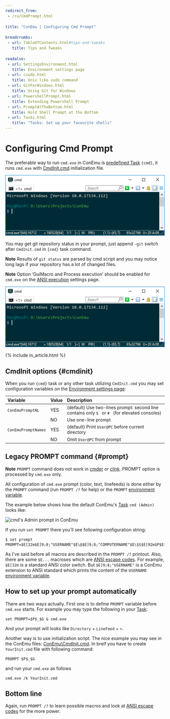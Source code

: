 ```yaml
---
redirect_from:
 - /ru/CmdPrompt.html

title: "ConEmu | Configuring Cmd Prompt"

breadcrumbs:
 - url: TableOfContents.html#tips-and-tweaks
   title: Tips and Tweaks

readalso:
 - url: SettingsEnvironment.html
   title: Environment settings page
 - url: csudo.html
   title: Unix like sudo command
 - url: GitForWindows.html
   title: Using Git for Windows
 - url: PowershellPrompt.html
   title: Extending Powershell Prompt
 - url: PromptAtTheBottom.html
   title: Hold Shell Prompt at the Bottom
 - url: Tasks.html
   title: "Tasks: Set up your favourite shells"
---
```


# Configuring Cmd Prompt

The preferable way to run `cmd.exe` in ConEmu is
[predefined Task](Tasks.html#add-default-tasks) `{cmd}`, it runs `cmd.exe` with
[CmdInit.cmd](https://github.com/Maximus5/ConEmu/blob/master/Release/ConEmu/CmdInit.cmd)
initialization file.

![cmd's prompt in ConEmu](/img/ConEmuCmdPrompt1.png)

You may get git repository status in your prompt, just append
`-git` switch after `CmdInit.cmd` in `{cmd}` task command.

**Note** Results of `git status` are parsed by cmd script and you may
notice long lags if your repository has a lot of changed files.

**Note** Option ‘GuiMacro and Process execution’ should be enabled for `cmd.exe`
on the [ANSI execution](SettingsANSI.html) settings page.

![cmd's prompt with git status in ConEmu](/img/ConEmuCmdPrompt1.png)

{% include in_article.html %}


## CmdInit options  {#cmdinit}

When you run `{cmd}` task or any other task utilizing `CmdInit.cmd`
you may set configuration variables on the [Environment settings page](SettingsEnvironment.html):

| Variable | Value | Description |
|:---|:---|:---|
| `ConEmuPromptNL`    | YES | (default) Use two-lines prompt: second line contains only `$ ` or `# ` (for elevated consoles) |
|                     | NO  | Use one-line prompt |
| `ConEmuPromptNames` | YES | (default) Print `User@PC` before current directory |
|                     | NO  | Omit `User@PC` from prompt |



## Legacy PROMPT command  {#prompt}

**Note** `PROMPT` command does not work in [cmder](cmder.html)
or [clink](TabCompletion.html#ConEmu_and_clink). PROMPT option
is processed by `cmd.exe` only.

All configuration of `cmd.exe` prompt (color, text, linefeeds) is done
either by the `PROMPT` command (run `PROMPT /?` for help)
or the `PROMPT` [environment variable](WindowsEnvironment.html).

The example below shows how the default ConEmu's [Task](Tasks.html)
`cmd (Admin)` looks like:

![cmd's Admin prompt in ConEmu](/img/ConEmuCmdAdminPrompt.png)

If you run `set PROMPT` there you'll see following configuration string:

~~~
$ set prompt
PROMPT=$E[32m$E]9;8;"USERNAME"$E\@$E]9;8;"COMPUTERNAME"$E\$S$E[92m$P$E[90m$_$E[90m$$$E[m$S
~~~

As I've said before all macros are described in the `PROMPT /?` printout.
Also, there are some `$E...` macroses which are [ANSI escape codes](AnsiEscapeCodes.html).
For example, `$E[32m` is a standard ANSI color switch.
But `$E]9;8;"USERNAME"` is a ConEmu extension to ANSI standard which prints
the content of the `USERNAME` [environment variable](WindowsEnvironment.html).

## How to set up your prompt automatically

There are two ways actually. First one is to define `PROMPT` variable before `cmd.exe` starts.
For example you may type the following in your [Task](Tasks.html):

~~~
set PROMPT=$P$_$G & cmd.exe
~~~

And your prompt will looks like `Directory` + `LineFeed` + `>`.

Another way is to use initialization script. The nice example you may see in the ConEmu files:
[ConEmu\CmdInit.cmd](https://github.com/Maximus5/ConEmu/blob/master/Release/ConEmu/CmdInit.cmd).
In breif you have to create `YourInit.cmd` file with following command:

~~~
PROMPT $P$_$G
~~~

and run your `cmd.exe` as follows

~~~
cmd.exe /k YourInit.cmd
~~~

## Bottom line

Again, run `PROMPT /?` to learn possible macros
and look at [ANSI escape codes](AnsiEscapeCodes.html) for the more power.
